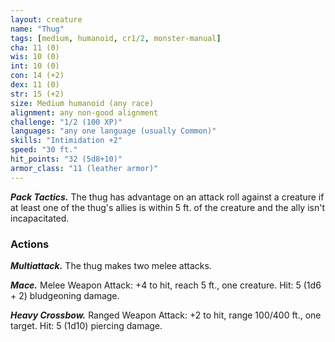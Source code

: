 ```yaml
---
layout: creature
name: "Thug"
tags: [medium, humanoid, cr1/2, monster-manual]
cha: 11 (0)
wis: 10 (0)
int: 10 (0)
con: 14 (+2)
dex: 11 (0)
str: 15 (+2)
size: Medium humanoid (any race)
alignment: any non-good alignment
challenge: "1/2 (100 XP)"
languages: "any one language (usually Common)"
skills: "Intimidation +2"
speed: "30 ft."
hit_points: "32 (5d8+10)"
armor_class: "11 (leather armor)"
---
```


***Pack Tactics.*** The thug has advantage on an attack roll against a creature if at least one of the thug's allies is within 5 ft. of the creature and the ally isn't incapacitated.

### Actions

***Multiattack.*** The thug makes two melee attacks.

***Mace.*** Melee Weapon Attack: +4 to hit, reach 5 ft., one creature. Hit: 5 (1d6 + 2) bludgeoning damage.

***Heavy Crossbow.*** Ranged Weapon Attack: +2 to hit, range 100/400 ft., one target. Hit: 5 (1d10) piercing damage.
